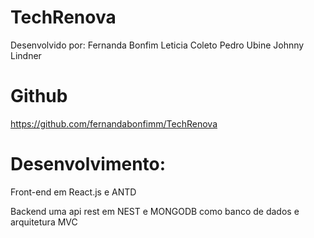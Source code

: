 # TechRenova
Desenvolvido por:
Fernanda Bonfim
Leticia Coleto
Pedro Ubine
Johnny Lindner

# Github
https://github.com/fernandabonfimm/TechRenova

# Desenvolvimento:

Front-end em React.js e ANTD

Backend uma api rest em NEST e MONGODB como banco de dados e arquitetura MVC